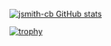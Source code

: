 [![jsmith-cb GitHub stats](https://github-readme-stats.vercel.app/api?username=jsmith-cb&show_icons=true&theme=nord&count_private=true&hide=stars)](https://github.com/anuraghazra/github-readme-stats)

[![trophy](https://github-profile-trophy.vercel.app/?jsmith-cb=ryo-ma)](https://github.com/ryo-ma/github-profile-trophy)
